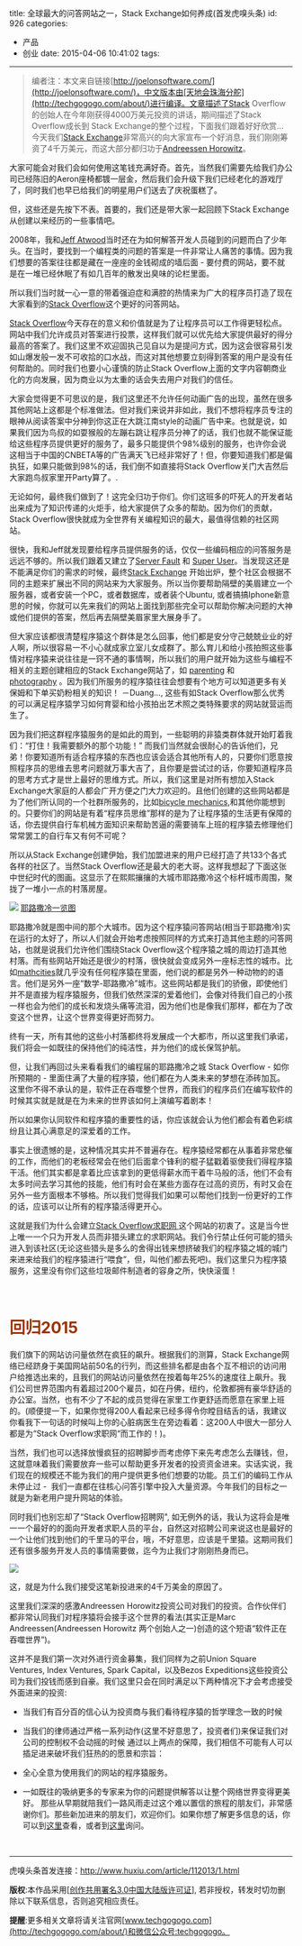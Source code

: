 title: 全球最大的问答网站之一，Stack Exchange如何养成(首发虎嗅头条)
id: 926
categories:
  - 产品
  - 创业
date: 2015-04-06 10:41:02
tags:
---

> 编者注：本文来自链接[http://joelonsoftware.com/](http://joelonsoftware.com/)，中文版本由[天地会珠海分舵](http://techgogogo.com/about/)进行编译。文章描述了Stack Overflow的创始人在今年刚获得4000万美元投资的讲话，期间描述了Stack Overflow成长到 Stack Exchange的整个过程，下面我们跟着好好欣赏...
今天我们[Stack Exchange](http://stackexchange.com/)非常高兴的向大家宣布一个好消息，我们刚刚筹资了4千万美元，而这大部分都归功于[Andreessen Horowitz](http://a16z.com/)。

大家可能会对我们会如何使用这笔钱充满好奇。首先，当然我们需要先给我们办公司已经陈旧的Aeron座椅都镀一层金，然后我们会升级下我们已经老化的游戏厅了，同时我们也早已给我们的明星用户们送去了庆祝蛋糕了。

但，这些还是先按下不表。首要的，我们还是带大家一起回顾下Stack Exchange从创建以来经历的一些事情吧。

2008年，我和[Jeff Atwood](http://blog.codinghorror.com/)当时还在为如何解答开发人员碰到的问题而白了少年头。在当时，要找到一个编程类的问题的答案是一件非常让人痛苦的事情。因为我们想要的答案往往都是藏在一座座的金钱砌成的墙后面 - 要付费的网站，要不就是在一堆已经休眠了有如几百年的散发出臭味的论栏里面。

所以我们当时就一心一意的带着强迫症和满腔的热情来为广大的程序员打造了现在大家看到的[Stack Overflow](http://stackoverflow.com/)这个更好的问答网站。

[Stack Overflow](http://stackoverflow.com/)今天存在的意义和价值就是为了让程序员可以工作得更轻松点。网站中我们允许成员对答案进行投票，这样我们就可以优先给大家提供最好的得分最高的答案了。我们这里不欢迎固执己见自以为是提问方式，因为这会很容易引发如山爆发般一发不可收拾的口水战，而这对其他想要立刻得到答案的用户是没有任何帮助的。同时我们也要小心谨慎的防止Stack Overflow上面的文字内容朝商业化的方向发展，因为商业以为太重的话会失去用户对我们的信任。

大家会觉得更不可思议的是，我们这里还不允许任何动画广告的出现，虽然在很多其他网站上这都是个标准做法。但对我们来说并非如此，我们不想将程序员专注的眼神从阅读答案中分神到你这正在大跳江南style的动画广告中来。也就是说，如果我们因为鸟叔的如耍猴般的左蹦右跳让程序员分神了的话，我们也就不能保证能给这些程序员提供更好的服务了，最多只能提供个98%级别的服务，也许你会说这相当于中国的CNBETA等的广告满天飞已经非常好了！但，你要知道我们都是偏执狂，如果只能做到98%的话，我们倒不如直接将Stack Overflow关门大吉然后大家跑鸟叔家里开Party算了。.

无论如何，最终我们做到了！这完全归功于你们。你们这班多的吓死人的开发者站出来成为了知识传递的火炬手，给大家提供了众多的帮助。因为你们的贡献，Stack Overflow很快就成为全世界有关编程知识的最大，最值得信赖的社区网站。

很快，我和Jeff就发现要给程序员提供服务的话，仅仅一些编码相应的问答服务是远远不够的。所以我们跟着又建立了[Server Fault](http://serverfault.com/) 和 [Super User](http://superuser.com/)。当发现这还是不能满足你们的需求的时候，最终[Stack Exchange](http://stackexchange.com/) 开始出炉，整个社区会根据不同的主题来扩展出不同的网站来为大家服务。所以当你要帮助隔壁的美眉建立一个服务器，或者安装一个PC，或者数据库，或者装个Ubuntu, 或者搞搞Iphone新意思的时候，你就可以先来我们的网站上面找到那些完全可以帮助你解决问题的大神或他们提供的答案，然后再去隔壁美眉家里大展身手了。

但大家应该都很清楚程序猿这个群体是怎么回事，他们都是安分守己兢兢业业的好人啊，所以很容易一不小心就成家立室儿女成群了。那么育儿和给小孩拍照这些事情对程序猿来说往往是一窍不通的事情啊，所以我们的用户就开始为这些与编程不相关的主题创建相应的Stack Exchange网站了，如 [parenting](http://parenting.stackexchange.com/) 和 [photography](http://photo.stackexchange.com/) 。因为我们所服务的程序猿往往会想要有个地方可以知道更多有关保姆和下单买奶粉相关的知识！ －Duang..., 这些有如Stack Overflow那么优秀的可以满足程序猿学习如何育婴和给小孩拍出艺术照之类特殊要求的网站就营运而生了。

因为我们把这群程序猿服务的是如此的周到，一些聪明的非猿类群体就开始盯着我们：“打住！我需要额外的那个功能！” 而我们当然就会很耐心的告诉他们，兄弟！你要知道所有适合程序猿的东西也应该会适合其他所有人的，只要你们愿意按照程序员的思维去思考问题就万事大吉了，且你要是尝试过的话，你要知道程序员的思考方式才是世上最好的思维方式。所以，我们这里是对所有想加入Stack Exchange大家庭的人都会广开方便之门大力欢迎的。且他们创建的这些网站都是为了他们所认同的一个社群所服务的，比如[bicycle mechanics](http://bicycles.stackexchange.com/),和其他你能想到的。只要你们的网站是有着“程序员思维”那样的是为了让程序猿的生活更有保障的话，你去提供自行车机械方面知识来帮助苦逼的需要骑车上班的程序猿去修理他们常常罢工的自行车又有何不可呢？

所以从Stack Exchange创建伊始，我们加盟进来的用户已经打造了共133个各式各样的社区了。当然Stack Overflow还是最大的老大哥。这样我想起了下面这张中世纪时代的图画。这显示了在熙熙攘攘的大城市耶路撒冷这个标杆城市周围，聚拢了一堆小一点的村落房屋。

<span class="side">[![](http://joelonsoftware.com/items/2015/01/Jerusalem-thumbnail.jpg)](http://joelonsoftware.com/items/2015/01/Jerusalem.jpg)
<span class="caption">[耶路撒冷一览图](http://en.wikipedia.org/wiki/History_of_Jerusalem_during_the_Middle_Ages)</span></span>

耶路撒冷就是图中间的那个大城市。因为这个程序猿问答网站(相当于耶路撒冷)实在运行的太好了，所以人们就会开始考虑按照同样的方式来打造其他主题的问答网站，也就是说我们允许他们围绕Stack Overflow这个程序猿之城的周边打造其他村落。而有些网站开始还是很少的村落，很快就会变成另外一座标志性的城市。比如[math](http://math.stackexchange.com/)[cities](http://mathoverflow.net/)就几乎没有任何程序猿在里面，他们说的都是另外一种动物的的语言。他们是另外一座“数学-耶路撒冷”城市。这些网站都是我们的骄傲，即使他们并不是直接为程序猿服务，但我们依然深深的爱着他们，会像对待我们自己的小孩一样也会为他们的成长和发烧头痛等流泪，因为他们也是像我们那样，都在为了改变这个世界，让这个世界变得更好而努力。

终有一天，所有其他的这些小村落都终将发展成一个大都市，所以这里我们承诺，我们将会一如既往的保持他们的纯洁性，并为他们的成长保驾护航。

但，让我们再回过头来看看我们的编程届的耶路撒冷之城 Stack Overflow - 如你所预期的 - 里面住满了大量的程序猿，他们都在为人类未来的梦想在添砖加瓦。这里你不得不承认的是，软件正在吞噬整个世界，而我们的程序员们在编写软件的时候其实就是就是在为未来的世界该如何上演编写着剧本！

所以如果你认同软件和程序猿的重要性的话，你应该就会认为他们都会有着色彩缤纷且让其心满意足的深爱着的工作。

事实上很遗憾的是，这种情况其实并不普遍存在。程序猿经常都在从事着非常悲催的工作，而他们的老板经常会在他们后面拿个锋利的棍子猛戳着驱使我们得程序猿干活。他们其实都是拿着比应该拿到的更低得薪水而干着牛马般的活，他们不会有太多时间去学习其他的技能，他们有时会在某些方面存在过高的资历，有时又会在另外一些方面根本不够格。所以我们觉得我们如果可以帮他们找到一份更好的工作的话，应该可以让所有的程序猿活得更开心。

这就是我们为什么会建立[Stack Overflow求职网 ](http://careers.stackoverflow.com/)这个网站的初衷了。这是当今世上唯一一个只为开发人员而非猎头建立的求职网站。我们令行禁止任何可能的猎头进入到该社区(无论这些猎头是多么的舍得出钱来想挤破我们的程序猿之城的城门来进来给我们的程序猿进行“喂食”，但，叫他们都去死吧)。我们这里只为程序猿服务，这里没有你们这些垃圾邮件制造者的容身之所，快快滚蛋！

&nbsp;

# <span style="color: #993300;">回归2015</span>

我们旗下的网站访问量依然在疯狂的飙升。根据我们的测算，Stack Exchange网络已经跻身于美国网站前50名的行列，而这些排名都是由各个互不相识的访问用户给推选出来的，且我们的网站访问量依然在按着每年25%的速度往上飙升。我们公司世界范围内有着超过200个雇员，如在丹佛，纽约，伦敦都拥有豪华舒适的办公室。当然，也有不少了不起的成员觉得在家里工作更舒适而愿意在家里上班的。(顺便提一下，如果你觉得200人看起来已经多得令你瞠目结舌的话，我建议你看我下一句话的时候叫上你的心脏病医生在旁边看着：这200人中很大一部分人都是为“Stack Overflow求职网“而工作的！)。

当然，我们也可以选择放慢疯狂的招聘脚步而考虑停下来先考虑怎么去赚钱，但，这就意味着我们需要放弃一些可以帮助更多开发者的投资资金进来。实话实说，我们现在的规模还不能为我们的用户提供更多他们想要的功能。员工们的编码工作从未停止过 -  我们一直都在往核心问答引擎中投入大量资源。今年我们的目标之一就是为新老用户提升网站的体验。

同时我们也别忘却了“Stack Overflow招聘网", 如无例外的话，我认为这将会是唯一一个最好的的面向开发者求职人员的平台，自然这对招聘公司来说这也是最好的一个让他们找到他们的千里马的平台，哦，不好意思，应该是千里猿。这期间我们还有很多服务开发人员的事情需要做，迄今为止我们才刚刚热身而已。

![](http://joelonsoftware.com/items/2015/01/Scent.png)

这，就是为什么我们接受这笔新投进来的4千万美金的原因了。

这里我们深深的感激Andreessen Horowitz投资公司对我们的投资。合作伙伴们都非常认同我们对程序猿将会接手这个世界的看法(其实正是Marc Andreessen(Andreessen Horowitz 两个创始人之一)创造的这个短语“软件正在吞噬世界”)。

这并不是我们第一次对外进行资金募集，我们同样为之前Union Square Ventures, Index Ventures, Spark Capital，以及Bezos Expeditions这些投资公司为我们投钱而感到自豪。我们这里只会在同时满足以下两种情况下才会考虑接受外面进来的投资:

*   当我们有百分百的信心认为投资商与我们看待程序猿的哲学理念一致的时候
*   当我们的律师通过严格一系列动作(这里不好意思了，投资者们)来保证我们对公司的控制权不会动摇的时候
通过以上两点的保障，我们相信不可能有人可以插足进来破坏我们狂热的的愿景和宗旨：

*   全心全意为使用我们的网站的程序猿服务。
*   一如既往的吸纳更多的专家来为你的问题提供解答以让整个网络世界变得更美好。
那些从早期就陪我们一路风雨走过这个难以置信的旅程的朋友们，非常感谢你们。那些新加进来的朋友们，欢迎你们。如果你想了解更多信息的话，你可以到[这里](http://stackexchange.com/about)查看，或者到[这里](http://meta.stackexchange.com/)询问。

&nbsp;

* * *

虎嗅头条首发连接：http://www.huxiu.com/article/112013/1.html

**版权**:本作品采用[[创作共用署名3.0中国大陆版许可证](http://creativecommons.org/licenses/by/3.0/cn/)], 若非授权，转发时切勿删除以下联系信息，否则追究相应责任。

**提醒**:更多相关文章将请关注官网[www.techgogogo.com](http://techgogogo.com/about/)和微信公众号:techgogogo。